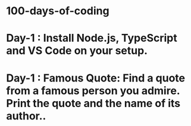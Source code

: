 # 100-days-of-coding
# Day-1 : Install Node.js, TypeScript and VS Code on your setup.
# Day-1 : Famous Quote: Find a quote from a famous person you admire. Print the quote and the name of its author..